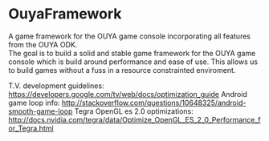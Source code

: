 OuyaFramework
=============

A game framework for the OUYA game console incorporating all features from the OUYA ODK. <br />
The goal is to build a solid and stable game framework for the OUYA game console which is build around performance and ease of use.
This allows us to build games without a fuss in a resource constrainted enviroment.

T.V. development guidelines: https://developers.google.com/tv/web/docs/optimization_guide
Android game loop info: http://stackoverflow.com/questions/10648325/android-smooth-game-loop
Tegra OpenGL es 2.0 optimizations: http://docs.nvidia.com/tegra/data/Optimize_OpenGL_ES_2_0_Performance_for_Tegra.html